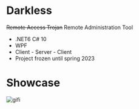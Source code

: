 # Darkless
~~Remote Access Trojan~~ Remote Administration Tool
- .NET6 C# 10
- WPF
- Client - Server - Client
- Project frozen until spring 2023

# Showcase

![gifi](https://user-images.githubusercontent.com/56397706/174505246-cdfbec64-0dd6-4b2f-82b6-9fbce1e64edb.gif)
